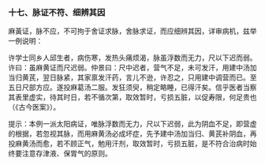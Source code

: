 ### 十七、脉证不符、细辨其因

麻黃证，脉不应，不可拘于舍证求脉，舍脉求证，而应细辨其因，详审病机，兹举一例说明：

许学士同乡人邱生者，病伤寒，发热头痛烦渴，脉虽浮数而无力，尺以下迟而弱。许曰：虽麻黄证而尺迟弱。仲景曰：尺中迟者，营气不足，未可发汗，用建中汤加当归黄芪，翌日脉紧，其家禀发汗药，言儿不逊，许忍之，只用建中调营而已。至五日尺部方应。遂投麻葛汤二服。发狂须臾，稍定略睡，已得汗矣。信乎医者当察其表里虚实，待其时日，若不循次第，取效暂时，亏损五脏，以促寿限，何足贵也（《古今医案》）。

提示：本例一派太阳病证，唯脉浮数而无力，尺以下迟弱，此为阴血不足，即营虚的根据，若忽视其脉，而用麻黄汤必成坏症，先予建中汤加当归、黄芪补阴血，再投麻黄汤而愈，若不顾正气，勉用汗剂，取效暂时，亏损五脏，是不符合治病时始终要注意存津液、保胃气的原则。
